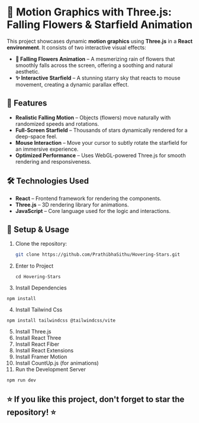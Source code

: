 # 🌠 Motion Graphics with Three.js: Falling Flowers & Starfield Animation 

This project showcases dynamic **motion graphics** using **Three.js** in a **React environment**. It consists of two interactive visual effects:  

 - **🌸 Falling Flowers Animation** – A mesmerizing rain of flowers that smoothly falls across the screen, offering a soothing and natural aesthetic.  
 -  **✨ Interactive Starfield** – A stunning starry sky that reacts to mouse movement, creating a dynamic parallax effect.  

## 🎨 Features  

- **Realistic Falling Motion** – Objects (flowers) move naturally with randomized speeds and rotations.  
- **Full-Screen Starfield** – Thousands of stars dynamically rendered for a deep-space feel.  
- **Mouse Interaction** – Move your cursor to subtly rotate the starfield for an immersive experience.  
- **Optimized Performance** – Uses WebGL-powered Three.js for smooth rendering and responsiveness.  

## 🛠️ Technologies Used  

- **React** – Frontend framework for rendering the components.  
- **Three.js** – 3D rendering library for animations.  
- **JavaScript** – Core language used for the logic and interactions.  

## 🚀 Setup & Usage  

1. Clone the repository:  
   ```bash
   git clone https://github.com/PrathibhaSithu/Hovering-Stars.git
   ```
2. Enter to Project
   ```
   cd Hovering-Stars
   ```
3. Install Dependencies
```
npm install
```
4. Install Tailwind Css
```
npm install tailwindcss @tailwindcss/vite
```

5. Install Three.js
6. Install React Three 
7. Install React Fiber
8. Install React Extensions
9. Install Framer Motion
10. Install CountUp.js (for animations) 
11. Run the Development Server
```
npm run dev
```

## ⭐ If you like this project, don't forget to star the repository! ⭐    


<!-- Create a React App
```
npm create vite@latest project-name -- --template react
``` -->
<!-- 


    

    npm i three
    npm i @react-three/drei
    npm i @react-three/fiber
    npm i @react-three/postprocessing
    npm i framer-motion
    npm i countup
 -->